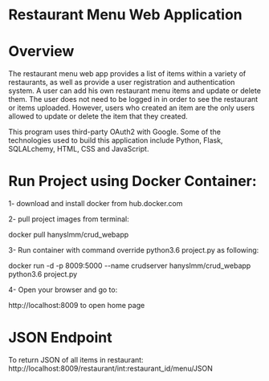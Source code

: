 # Restaurant Menu Web Application 

# Overview
The restaurant menu web app provides a list of items within a variety of restaurants, as well as provide a user registration and authentication system.
A user can add his own restaurant menu items and update or delete them.
The user does not need to be logged in in order to see the restaurant or items uploaded. However, users who created an item are the only users allowed to update or delete the item that they created.

This program uses third-party OAuth2 with Google. Some of the technologies used to build this application include Python, Flask, SQLALchemy, HTML, CSS and JavaScript.

# Run Project using Docker Container:
1- download and install docker from hub.docker.com

2- pull project images from terminal:

docker pull hanyslmm/crud_webapp

3- Run container with command override python3.6 project.py as following:

docker run -d -p 8009:5000 --name crudserver hanyslmm/crud_webapp python3.6 project.py

4- Open your browser and go to:

http://localhost:8009 to open home page


# JSON Endpoint
To return JSON of all items in restaurant:
http://localhost:8009/restaurant/int:restaurant_id/menu/JSON

